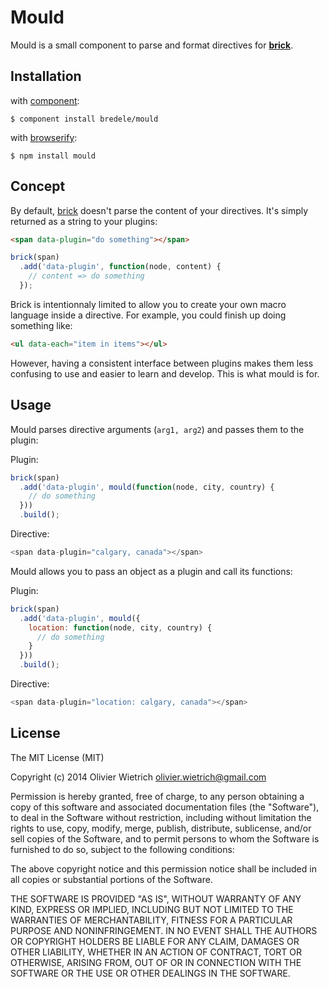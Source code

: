 # Mould

  Mould is a small component to parse and format directives for **[brick](http://github.com/bredele/brick)**.

## Installation

with [component](http://github.com/component/component):

    $ component install bredele/mould

with [browserify](http://browserify.org/):

    $ npm install mould

## Concept

  By default, [brick](http://github.com/bredele/brick) doesn't parse the content of your directives. It's simply returned as a string to your plugins:

```html
<span data-plugin="do something"></span>
```

```js
brick(span)
  .add('data-plugin', function(node, content) {
    // content => do something
  });
```

  Brick is intentionnaly limited to allow you to create your own macro language inside a directive. For example, you could finish up doing something like:

```html
<ul data-each="item in items"></ul>
```  

  However, having a consistent interface between plugins makes them less confusing to use and easier to learn and develop. This is what mould is for.

## Usage

  Mould parses directive arguments (`arg1, arg2`) and passes them to the plugin:

Plugin:
```js
brick(span)
  .add('data-plugin', mould(function(node, city, country) {
    // do something
  }))
  .build();
```

Directive:
```js
<span data-plugin="calgary, canada"></span>
```

  Mould allows you to pass an object as a plugin and call its functions: 

Plugin:
```js
brick(span)
  .add('data-plugin', mould({
    location: function(node, city, country) {
      // do something
    }
  }))
  .build();
```

Directive:
```js
<span data-plugin="location: calgary, canada"></span>
```

## License

  The MIT License (MIT)

Copyright (c) 2014 Olivier Wietrich <olivier.wietrich@gmail.com>

Permission is hereby granted, free of charge, to any person obtaining a copy of this software and associated documentation files (the "Software"), to deal in the Software without restriction, including without limitation the rights to use, copy, modify, merge, publish, distribute, sublicense, and/or sell copies of the Software, and to permit persons to whom the Software is furnished to do so, subject to the following conditions:

The above copyright notice and this permission notice shall be included in all copies or substantial portions of the Software.

THE SOFTWARE IS PROVIDED "AS IS", WITHOUT WARRANTY OF ANY KIND, EXPRESS OR IMPLIED, INCLUDING BUT NOT LIMITED TO THE WARRANTIES OF MERCHANTABILITY, FITNESS FOR A PARTICULAR PURPOSE AND NONINFRINGEMENT. IN NO EVENT SHALL THE AUTHORS OR COPYRIGHT HOLDERS BE LIABLE FOR ANY CLAIM, DAMAGES OR OTHER LIABILITY, WHETHER IN AN ACTION OF CONTRACT, TORT OR OTHERWISE, ARISING FROM, OUT OF OR IN CONNECTION WITH THE SOFTWARE OR THE USE OR OTHER DEALINGS IN THE SOFTWARE.